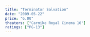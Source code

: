 ```yaml
---
title: "Terminator Salvation"
date: "2009-05-22"
price: "6.00"
theaters: ["Carmike Royal Cinema 10"]
ratings: ["PG-13"]
---
```

